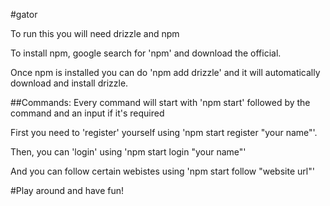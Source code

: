 #gator

To run this you will need drizzle and npm

To install npm, google search for 'npm' and download the official.

Once npm is installed you can do 'npm add drizzle' and it will automatically download and install drizzle.

##Commands: 
Every command will start with 'npm start' followed by the command and an input if it's required

First you need to 'register' yourself using 'npm start register "your name"'.

Then, you can 'login' using 'npm start login "your name"'

And you can follow certain webistes using 'npm start follow "website url"'




#Play around and have fun!
